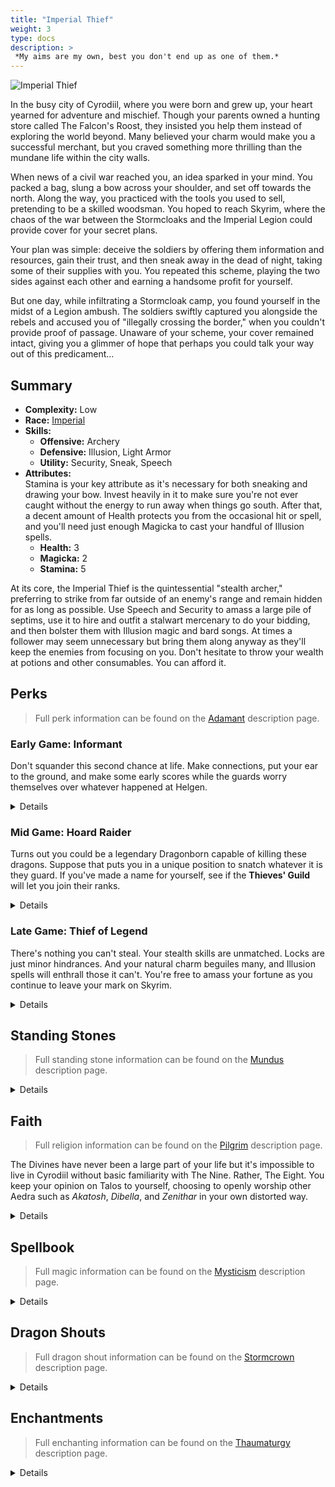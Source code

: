 ```yaml
---
title: "Imperial Thief"
weight: 3
type: docs
description: >
 *My aims are my own, best you don't end up as one of them.*
---
```


![Imperial Thief](/Pictures/sss/builds/imperial-thief.png)

In the busy city of Cyrodiil, where you were born and grew up, your heart yearned for adventure and mischief. Though your parents owned a hunting store called The Falcon's Roost, they insisted you help them instead of exploring the world beyond. Many believed your charm would make you a successful merchant, but you craved something more thrilling than the mundane life within the city walls.

When news of a civil war reached you, an idea sparked in your mind. You packed a bag, slung a bow across your shoulder, and set off towards the north. Along the way, you practiced with the tools you used to sell, pretending to be a skilled woodsman. You hoped to reach Skyrim, where the chaos of the war between the Stormcloaks and the Imperial Legion could provide cover for your secret plans.

Your plan was simple: deceive the soldiers by offering them information and resources, gain their trust, and then sneak away in the dead of night, taking some of their supplies with you. You repeated this scheme, playing the two sides against each other and earning a handsome profit for yourself.

But one day, while infiltrating a Stormcloak camp, you found yourself in the midst of a Legion ambush. The soldiers swiftly captured you alongside the rebels and accused you of "illegally crossing the border," when you couldn't provide proof of passage. Unaware of your scheme, your cover remained intact, giving you a glimmer of hope that perhaps you could talk your way out of this predicament...

## Summary

* **Complexity:** Low
* **Race:** [Imperial](## "Major Skill: Speech
Minor Skills: Block, Heavy Armor, One-handed, Restoration, Smithing
Red Diamond: Your Health, Magicka, and Stamina are increased by 25. You receive 10% better prices, and you find extra gold in your travels.")
* **Skills:**
  * **Offensive:** Archery
  * **Defensive:** Illusion, Light Armor
  * **Utility:** Security, Sneak, Speech
* **Attributes:**  
  Stamina is your key attribute as it's necessary for both sneaking and drawing your bow. Invest heavily in it to make sure you're not ever caught without the energy to run away when things go south. After that, a decent amount of Health protects you from the occasional hit or spell, and you'll need just enough Magicka to cast your handful of Illusion spells. 
  * **Health:** 3
  * **Magicka:** 2
  * **Stamina:** 5

At its core, the Imperial Thief is the quintessential "stealth archer," preferring to strike from far outside of an enemy's range and remain hidden for as long as possible. Use Speech and Security to amass a large pile of septims, use it to hire and outfit a stalwart mercenary to do your bidding, and then bolster them with Illusion magic and bard songs. At times a follower may seem unnecessary but bring them along anyway as they'll keep the enemies from focusing on you. Don't hesitate to throw your wealth at potions and other consumables. You can afford it.

## Perks

> Full perk information can be found on the [Adamant](https://www.nexusmods.com/skyrimspecialedition/mods/30191) description page.

### Early Game: Informant

Don't squander this second chance at life. Make connections, put your ear to the ground, and make some early scores while the guards worry themselves over whatever happened at Helgen.

<details>

#### Archery

*Your bow is your only source of direct damage. Shoot fast and shoot true.*

* **Marksman 1 (10):** Bows deal 25% more damage.
* **Eagle Eye 1 (20):** Bows have a 10% chance of dealing critical damage.
* **Quick Draw 1 (30):** You draw your bow 20% faster.

#### Illusion

*Experiment with Illusion when you can. The spells can get you out of sticky situations.*

* **Illusionist 1 (10):** Illusion spells cost 25% less Magicka.

#### Light Armor

*When all goes well you'll wonder why you even wear armor. But you'll be glad you have it when you're hit.*

* **Scout 1 (10):** Light armor is 25% more effective.
* **Agility 1 (20):** You gain 50% Stamina Regeneration when wearing a light armor chest piece.

#### Security

*A thief with no sleight of hand is a bad thief. Ply your trade at every opportunity.*

* **Collector 1 (10):** You are 25% better at lockpicking and pickpocketing. 

#### Sneak

*Being undetected will be your greatest ally. Never attempt a direct fight whenever possible.*

* **Agent 1 (10):** You are 25% harder to detect while sneaking.
* **Silent Casting (20):** Your spells are silent to others.

#### Speech

*You're in your element when talking to others. Keep your tongue as sharp as your arrows.*

* **Merchant 1 (10):** Buying and selling prices are 25% better.
* **Silver Tongue (20):** You are much more likely to succeed at persuasion and intimidation, and you can bribe guards to ignore crimes.

</details>

### Mid Game: Hoard Raider

Turns out you could be a legendary Dragonborn capable of killing these dragons. Suppose that puts you in a unique position to snatch whatever it is they guard. If you've made a name for yourself, see if the **Thieves' Guild** will let you join their ranks.

<details>

#### Archery

*Mobile archery is nice to have but your goal is single shot kills from the shadows.*

* **Power Shot (40):** Bows have a 50% chance to stagger enemies.
* **Grim Focus 1 (40):** Critical hits with bows deal three times damage.
* **Marksman 2 (50):** Bows deal 50% more damage.
* **Ranger (60):** You can move faster with a drawn bow.

#### Illusion

*With courage buffs lasting this long, never leave home alone.*

* **Captivating Presence 1 (20):** Your Illusion spells last 50% longer.
* **Guidance (30):** Courage spells last three times longer.
* **Indomitable Will 1 (40):** Your Illusion spells are 50% stronger.
* **Illusionist 2 (50):** Illusion spells cost 50% less Magicka.

#### Light Armor

*Here you'll snag two speed boosts which will help stealth mobility.*

* **Specialist 1 (30):** You receive a 25% armor bonus when wearing a light armor chest piece.
* **Unhindered (40):** Your armor weighs nothing and doesn’t slow you down while wearing a light armor chest piece.
* **Athletics 1 (40):** You move 10% faster when wearing a light armor chest piece.
* **Scout 2 (50):** Light armor is 50% more effective.

#### Security

*You've put in a lot of practice, now make the rewards worth the effort.*

* **Golden Touch (20):** You find more gold when opening chests and picking pockets.
* **Sleight of Hand 1 (30):** You are 50% more likely to succeed at pickpocketing while undetected.
* **Locksmith (40):** Your lockpicks start closer to the opening position. 
* **Collector 2 (50):** You are 50% better at lockpicking and pickpocketing. 

#### Sneak

*Stay hidden and hit harder when no one sees you coming.*

* **Deadly Aim 1 (30):** Sneak attacks with bows deal 50% extra damage.
* **Trespasser (30):** You no longer trigger traps, and you can execute a silent roll while sneaking.
* **Agent 2 (50):** You are 50% harder to detect while sneaking.

#### Speech

*Make it easier to offload your ill-gotten gains.*

* **Bard 1 (30):** Your bard songs are twice as strong.
* **Supply and Demand 1 (30):** Merchants have extra gold for bartering.
* **Black Market (40):** You can sell stolen items to any merchant.

</details>

### Late Game: Thief of Legend

There's nothing you can't steal. Your stealth skills are unmatched. Locks are just minor hindrances. And your natural charm beguiles many, and Illusion spells will enthrall those it can't. You're free to amass your fortune as you continue to leave your mark on Skyrim.

<details>

#### Archery

*Again, the goal is single shot kills when you have to kill. Mastery of this tree will help with that.*

* **Quick Draw 2 (70):** You draw your bow 40% faster.
* **Eagle Eye 2 (70):** Bows have a 20% chance of dealing critical damage.
* **Steady Hand (80):** Zooming in with a bow slows down time.
* **Grim Focus 2 (90):** Critical hits with bows deal five times damage.
* **Lethal Shot (100):** Your critical chance and critical damage with bows are doubled against enemies who fall below half Health.

#### Illusion

*Command won't grant buffs but you'll still be able to convince many to fight for you.*

* **Captivating Presence 2 (60):** Your Illusion spells last 100% longer.
* **Indomitable Will 2 (80):** Your Illusion spells are 100% stronger.

#### Light Armor

*Stamina regeneration is the name of the game here. Along with another speed boost.*

* **Adrenaline (60):** You move 20% faster when sprinting while wearing a light armor chest piece.
* **Agility 2 (60):** You gain 100% Stamina Regeneration when wearing a light armor chest piece.
* **Specialist 2 (70):** You receive a 50% armor bonus while wearing a light armor chest piece.
* **Endurance (80):** You spend 20% less Stamina when power attacking or drawing a bow when wearing a light armor chest piece.
* **Athletics 2 (90):** You move 20% faster while wearing three pieces of light armor.
* **Second Wind (100):** Your Stamina regenerates twice as fast when you fall below half Stamina when wearing a light armor chest piece.	

#### Security

*Literally strip your enemies of their defenses before the fight starts.*

* **Misdirection (80):** Your maximum chance to succeed at pickpocketing is increased to 100%.
* **Perfect Touch (100):** You can pickpocket equipped weapons, armor, and jewelry.

#### Sneak

*A substantial increase to both your sneak speed and sneak damage.*

* **Infiltrator (60):** You move 25% faster while sneaking.
* **Deadly Aim 2 (60):** Sneak attacks with bows deal 100% extra damage.

#### Speech

*Get the most out of your instruments. The lute is especially potent for buffing yourself.*

* **Minstrel (40):** Your bard songs last three times as long.
* **Merchant 2 (50):** Buying and selling prices are 50% better.
* **Bard 2 (60):** Your bard songs are twice as strong and grant an additional bonus to you and your allies.
* **Skald (80):** Your bard songs are twice as strong on your allies.
* **Investor (90):** You can invest in a shopkeeper’s business to increase their available gold.

</details>

## Standing Stones

> Full standing stone information can be found on the [Mundus](https://www.nexusmods.com/skyrimspecialedition/mods/33411) description page.

<details>

<img align="right" width="100" src="/Pictures/sss/builds/the-thief.webp">

#### The Thief (Guardian)

***Cheater's Luck:*** *Your Stamina is increased by 50, you move 10% faster, and you take 50% less damage from falling.*

Your Guardian Stone will be useful at every point of your adventure. Extra stamina and movement speed plays well into your stealth gameplay and, should situations really fall apart, you might be able to survive falls your pursuers cannot.

<img align="right" width="100" src="/Pictures/sss/builds/the-lover.webp">

#### The Lover

***Lover's Touch:*** *Your Stamina regenerates twice as fast, but you take 25% extra damage while power attacking or drawing a bow.*

Once you have enough raw Stamina, regeneration becomes the higher priority. The downside to The Lover doesn't concern you much as all since you have no intention of taking damage while drawing your bow. Later in the game you may have plenty of regeneration from your Light Armor perks and will start to see little benefit here.

<img align="right" width="100" src="/Pictures/sss/builds/the-shadow.webp">

#### The Shadow

***Moonshadow:*** *You move 20% faster while sneaking you deal 25% extra damage with sneak attacks.*

It's no surprise that a sneakthief would find a home under the Shadow. This stone is especially useful in the early and mid-game where the speed boost can help you slip away before detection. In the late game you'll still benefit from the boost to sneak attacks.

</details>

## Faith

> Full religion information can be found on the [Pilgrim](https://www.nexusmods.com/skyrimspecialedition/mods/54099) description page.

The Divines have never been a large part of your life but it's impossible to live in Cyrodiil without basic familiarity with The Nine. Rather, The Eight. You keep your opinion on Talos to yourself, choosing to openly worship other Aedra such as *Akatosh*, *Dibella*, and *Zenithar* in your own distorted way.

<details>

#### Akatosh

*You gain 10% more experience.*

You can't go wrong with the chief deity of your pantheon. The extra experience can be especially valuable for leveling Security as opportunities for theft can be difficult early on. You don't have to follow all five commandments all the time, right?

#### Dibella

*Your Stamina Regeneration is increased by 25%.*

You've always twisted the teachings of Dibella to suit your needs, but at the end of the day the Lady of Love, Beauty, Art, and Music encourages you to seek pleasure. Be sure to steal some beautiful artifacts during your travels and she'll keep you invigorated. 

#### Zenithar

*Your buying and selling prices are 10% better.*

Your love of coin naturally leads you to the God of Commerce. He does not support your deceit but praying to Zenithar will grant you deeper pockets nonetheless. Consider visiting a shrine before offloading your stash of gems.

</details>

## Spellbook

> Full magic information can be found on the [Mysticism](https://www.nexusmods.com/skyrimspecialedition/mods/27839) description page.

<details>

<img align="right" width="100" height="100" src="/Pictures/sss/builds/skill-illusion.webp">

### Illusion

Dabbling in Illusion offers the Thief many benefits. With *Calm* as a starting spell you'll be able to reset some bad situations immediately out of Helgen, and the following spells will continue to add to your toolkit.

* **Courage (Novice+):** *Nearby living allies receive 25 extra Health, Magicka, and Stamina for 120 seconds.*  
  If you don't have a follower, hire one with all the money you have. Then use this to buff them on top of your bard song.

* **Muffle (Apprentice+):** *You move silently for 30 seconds.*  
  If you don't have the enchantment on your boots this is the next best thing. Silent footsteps makes it even harder for enemies to find you, which keeps you alive.

* **Command (Adept+):** *Living targets up to level 15 are placed under your command for 30 seconds.*  
  Turning one enemy against their friends does wonders for thinning the herd. Just be careful when buffing a commanded foe as they'll eventually turn back against you.

</details>

## Dragon Shouts

> Full dragon shout information can be found on the [Stormcrown](https://www.nexusmods.com/skyrimspecialedition/mods/90659) description page.

<details>

#### Battle Fury<sup>DB</sup>
*Cooldown: 60/90/120 seconds*  

* **Raan:** *All nearby allies move and attack 10% faster for 60 seconds.*
* **Mir:** *All nearby allies move and attack 15% faster for 60 seconds.*
* **Shaan:** *All nearby allies move and attack 20% faster for 60 seconds.*
* **Meditation:** *Battle Fury increases the Armor Rating of all nearby allies by up to 150.*

Another buff to add on top of *Courage* and your bard song. Even better if you have more than one ally, but even with just a follower this can greatly improve their effectiveness in combat.

#### Become Ethereal
*Cooldown: 60/90/120 seconds*  

* **Feim:** *You become ethereal for 10 seconds.*
* **Zii:** *You become ethereal for 20 seconds.*
* **Gron:** *You become ethereal for 30 seconds.*
* **Meditation:** *Become Ethereal restores Health over time.*

If the action gets too hot, use this to guarantee some safety and reposition as needed. With meditation it can also be used to restore Health whenever you need.

#### Call Dragon
*Cooldown: 5/10/300 seconds*

* **Od:** *No effect.*
* **Ah:** *No effect.*
*  **Viing:** *Summons Odahviing.*

This is quite situational as you need to complete the main quest and it only works outdoors, but it's perfect for difficult fights such as ones against other dragons. An essential ally that lasts until the fight's over? Summon him, buff him up, and get out of his way.

</details>

## Enchantments

> Full enchanting information can be found on the [Thaumaturgy](https://www.nexusmods.com/skyrimspecialedition/mods/57138) description page.

<details>

#### Weapon

* **Burden:** *Reduces enemy Movement and Attack Speed by 25% for 30 seconds.*
* **Paralyze:** *Living targets up to level 40 have a 25% chance to be paralyzed for 10 seconds.*
* **Frost Damage:** *Deals 30 Frost damage to Health and Stamina.*

These are intended for the enemies that can survive your sneak attacks. There's nothing wrong with adding damage to your arrows and *Frost Damage* will reduce their stamina if not slow them. *Burden* provides a more reliable debuff to their ability to retaliate, whereas *Paralyze* is a chance at an even stronger disable.

#### Head

* **Fortify Archery:** *You deal 25% extra damage with ranged weapons.*
* **Fortify Illusion Cost:** *Your Illusion spells cost 25% less.*
* **Fortify Barter:** *You receive 20% better prices.*

A boost to your main source of damage is hard to ignore. Failing that, making your Illusion buffs cheaper may let you cast the next tier with less Magicka investment. Additionally, having a *Fortify Barter* cap while in town will let you squeeze a little more coin out of the merchants.

#### Chest

* **Resist Magic:** *Your Magic Resistance is increased by 25%.*
* **Fortify Health Regeneration:** *Your Health Regeneration is increased by 50%.*
* **Fortify Armor Rating:** *Your Armor Rating is increased by 100.*

This slot serves to bolster your defenses which, ideally, you don't need. Magic damage is always threatening so a chance to lessen that is valuable. You also lack natural Health Regeneration (though you can easily afford potions and food if that's), so that's also a worthwhile option. Lastly, Light Armor on its own may not get you to the armor soft-cap so you're welcome to boost that if you're worried about incoming physical attacks.

#### Gloves

* **Fortify Sneak Attacks:** *You deal 25% more damage with sneak attacks and spells.*
* **Fortify Security:** *You are 25% better at lockpicking and pickpocketing.*
* **Fortify Magicka Regeneration:** *Your Magicka Regeneration is increased by 50%.*

Empowering your sneak attacks is the clear winner here with *Fortify Security* being a clear 2nd place. If you don't have access to either, Magicka Regeneration is slightly useful if you find yourself casting often in combat.

#### Boots

* **Fortify Sneak:** *You are 25% better at sneaking.*
* **Muffle:** *You make 50% less noise while moving.*
* **Fortify Carry Weight:** *Your Carry Weight is increased by 50.*

Obvious choices for the thief. *Fortify Sneak* and *Muffle* will help keep you hidden, with the latter being an option if you don't want to use the Illusion spell. Additional Carry Weight helps you pick a place clean without being encumbered, if that's your style.

#### Necklace

* **Fortify Archery:** *You deal 25% extra damage with ranged weapons.*
* **Fortify Illusion Power:** *Your Illusion spells are 25% stronger.*
* **Fortify Illusion Duration:** *Your Illusion spells last 50% longer.*

If the boost to Archery is available, take it. Otherwise a boost to Illusion Power can stretch *Command* to influence higher level enemies, and Illusion Duration will make *Courage* last even longer. If you find a necklace with *Fortify Barter*, keep it handy for merchants.

#### Ring

* **Fortify Sneak Attacks:** *You deal 25% more damage with sneak attacks and spells.*
* **Fortify Sneak:** *You are 25% better at sneaking.*
* **Fortify Security:** *You are 25% better at lockpicking and pickpocketing.*

A very contested slot, you'll want to give priority to *Fortify Sneak Attacks*. The other options are nice icing on the cake but nothing trumps your desire to take enemies out of the equation with as few arrows as possible.

</details>